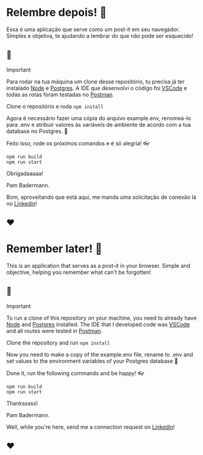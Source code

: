 # Relembre depois! :pencil:

Essa é uma aplicação que serve como um post-it em seu navegador.
Simples e objetiva, te ajudando a lembrar do que não pode ser esquecido!

## :no_good:

> [!IMPORTANT]
> Para rodar na tua máquina um clone desse repositório, tu precisa já ter instalado [Node](https://nodejs.org/en/download) e [Postgres](https://www.postgresql.org/download/). A IDE que desenvolvi o código foi [VSCode](https://code.visualstudio.com/download) e todas as rotas foram testadas no [Postman](https://www.postman.com/downloads/).

Clone o repositório e roda `npm install`

Agora é necessário fazer uma cópia do arquivo example.env, renomeá-lo para .env e atribuir valores às variáveis de ambiente de acordo com a tua database no Postgres. :floppy_disk:

Feito isso, rode os próximos comandos e é só alegria! :eyeglasses:

```
npm run build
npm run start
```

Obrigadaaaaa!

Pam Badermann.

Bom, aproveitando que está aqui, me manda uma solicitação de conexão lá no [Linkedin](https://www.linkedin.com/in/pamelabadermann/)!

## ♥

# Remember later! :pencil:

This is an application that serves as a post-it in your browser.
Simple and objective, helping you remember what can't be forgotten!

## :no_good:

> [!IMPORTANT]
> To run a clone of this repository on your machine, you need to already have [Node](https://nodejs.org/en/download) and [Postgres](https://www.postgresql.org/download/) installed. The IDE that I developed code was [VSCode](https://code.visualstudio.com/download) and all routes were tested in [Postman](https://www.postman.com/downloads/).

Clone the repository and run `npm install`

Now you need to make a copy of the example.env file, rename to .env and set values to the environment variables of your Postgres database :floppy_disk:

Done it, run the following commands and be happy! :eyeglasses:

```
npm run build
npm run start
```

Thanksssss!

Pam Badermann.

Well, while you're here, send me a connection request on [Linkedin](https://www.linkedin.com/in/pamelabadermann/)!

## ♥
